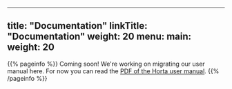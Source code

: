 
---

title: "Documentation"
linkTitle: "Documentation"
weight: 20
menu:
  main:
    weight: 20
---

{{% pageinfo %}}
Coming soon! We're working on migrating our user manual here. For now you can read the [PDF of the Horta user manual](https://github.com/JaneliaSciComp/workstation/blob/master/docs/UserManual.md).
{{% /pageinfo %}}
